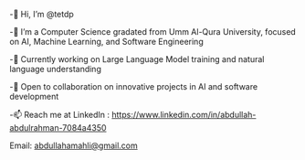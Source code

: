 -👋 Hi, I’m @tetdp

-👀 I’m a Computer Science gradated from Umm Al-Qura University, focused on AI, Machine Learning, and Software Engineering

-🌱 Currently working on Large Language Model training and natural language understanding

-💞️ Open to collaboration on innovative projects in AI and software development

-📫 Reach me at LinkedIn : https://www.linkedin.com/in/abdullah-abdulrahman-7084a4350

Email: abdullahamahli@gmail.com
